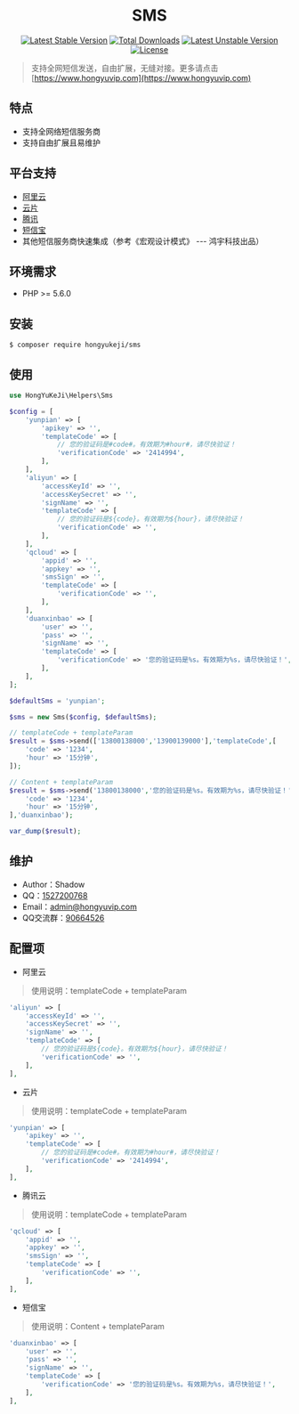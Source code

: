 <h1 align="center">SMS</h1>

<p align="center">
<a href="https://packagist.org/packages/hongyukeji/sms"><img src="https://poser.pugx.org/hongyukeji/sms/v/stable" alt="Latest Stable Version"></a>
<a href="https://packagist.org/packages/hongyukeji/sms"><img src="https://poser.pugx.org/hongyukeji/sms/downloads" alt="Total Downloads"></a>
<a href="https://packagist.org/packages/hongyukeji/sms"><img src="https://poser.pugx.org/hongyukeji/sms/v/unstable" alt="Latest Unstable Version"></a>
<a href="https://packagist.org/packages/hongyukeji/sms"><img src="https://poser.pugx.org/hongyukeji/sms/license" alt="License"></a>
</p>

> 支持全网短信发送，自由扩展，无缝对接。更多请点击[https://www.hongyuvip.com](https://www.hongyuvip.com)

## 特点

- 支持全网络短信服务商
- 支持自由扩展且易维护

## 平台支持

- [阿里云](https://www.aliyun.com)
- [云片](https://www.yunpian.com)
- [腾讯](https://cloud.tencent.com/product/sms)
- [短信宝](http://www.smsbao.com)
- 其他短信服务商快速集成（参考《宏观设计模式》 --- 鸿宇科技出品）

## 环境需求

- PHP >= 5.6.0

## 安装

```shell
$ composer require hongyukeji/sms
```

## 使用

```php
use HongYuKeJi\Helpers\Sms

$config = [
    'yunpian' => [
        'apikey' => '',
        'templateCode' => [
            // 您的验证码是#code#。有效期为#hour#，请尽快验证！
            'verificationCode' => '2414994',
        ],
    ],
    'aliyun' => [
        'accessKeyId' => '',
        'accessKeySecret' => '',
        'signName' => '',
        'templateCode' => [
            // 您的验证码是${code}。有效期为${hour}，请尽快验证！
            'verificationCode' => '',
        ],
    ],
    'qcloud' => [
        'appid' => '',
        'appkey' => '',
        'smsSign' => '',
        'templateCode' => [
            'verificationCode' => '',
        ],
    ],
    'duanxinbao' => [
        'user' => '',
        'pass' => '',
        'signName' => '',
        'templateCode' => [
            'verificationCode' => '您的验证码是%s。有效期为%s，请尽快验证！',
        ],
    ],
];

$defaultSms = 'yunpian';

$sms = new Sms($config, $defaultSms);

// templateCode + templateParam
$result = $sms->send(['13800138000','13900139000'],'templateCode',[
    'code' => '1234',
    'hour' => '15分钟',
]);

// Content + templateParam
$result = $sms->send('13800138000','您的验证码是%s。有效期为%s，请尽快验证！',[
    'code' => '1234',
    'hour' => '15分钟',
],'duanxinbao');

var_dump($result);
```

## 维护

- Author：Shadow
- QQ：[1527200768](http://wpa.qq.com/msgrd?v=3&uin=1527200768&site=qq&menu=yes)
- Email：[admin@hongyuvip.com](mailto:admin@hongyuvip.com)
- QQ交流群：[90664526](http://shang.qq.com/wpa/qunwpa?idkey=a3e498d7d3329615c9b3d1dbbbc50e43fa80b39e93a1ae78f1fb0a268f3a0476)

## 配置项

- 阿里云

> 使用说明：templateCode + templateParam

```php
'aliyun' => [
    'accessKeyId' => '',
    'accessKeySecret' => '',
    'signName' => '',
    'templateCode' => [
        // 您的验证码是${code}。有效期为${hour}，请尽快验证！
        'verificationCode' => '',
    ],
],
```

- 云片

> 使用说明：templateCode + templateParam

```php
'yunpian' => [
    'apikey' => '',
    'templateCode' => [
        // 您的验证码是#code#。有效期为#hour#，请尽快验证！
        'verificationCode' => '2414994',
    ],
],
```

- 腾讯云

> 使用说明：templateCode + templateParam

```php
'qcloud' => [
    'appid' => '',
    'appkey' => '',
    'smsSign' => '',
    'templateCode' => [
        'verificationCode' => '',
    ],
],
```

- 短信宝

> 使用说明：Content + templateParam

```php
'duanxinbao' => [
    'user' => '',
    'pass' => '',
    'signName' => '',
    'templateCode' => [
        'verificationCode' => '您的验证码是%s。有效期为%s，请尽快验证！',
    ],
],
```